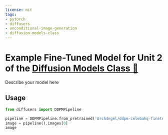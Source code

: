 ```yaml
---
license: mit
tags:
- pytorch
- diffusers
- unconditional-image-generation
- diffusion-models-class
---
```


# Example Fine-Tuned Model for Unit 2 of the [Diffusion Models Class 🧨](https://github.com/huggingface/diffusion-models-class)

Describe your model here

## Usage

```python
from diffusers import DDPMPipeline

pipeline = DDPMPipeline.from_pretrained('Arch4ngel/ddpm-celebahq-finetuned-butterflies-2epochs')
image = pipeline().images[0]
image
```
